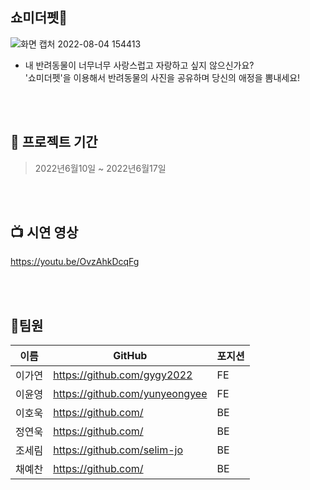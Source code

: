 ##  쇼미더펫🐾
![화면 캡처 2022-08-04 154413](https://user-images.githubusercontent.com/105087260/182781355-1bfa1a99-b7e8-4ac6-95fe-88bc5ca7c006.jpg)
 - 내 반려동물이 너무너무 사랑스럽고 자랑하고 싶지 않으신가요?
  <br>'쇼미더펫'을 이용해서 반려동물의 사진을 공유하며 당신의 애정을 뽐내세요!
<br/>
<br/>

## 📅 프로젝트 기간
> 2022년6월10일 ~ 2022년6월17일
<br/>
<br/>

## 📺 시연 영상
https://youtu.be/OvzAhkDcqFg

<br/>
<br/>


##  👥팀원

| 이름     | GitHub                             | 포지션  |
| -------- | ---------------------------------- | --------- |
| 이가연   | https://github.com/gygy2022   | FE |
| 이윤영   | https://github.com/yunyeongyee   | FE |
| 이호욱   | https://github.com/  | BE |
| 정연욱   | https://github.com/   | BE |
| 조세림   | https://github.com/selim-jo   | BE     |
| 채예찬   | https://github.com/       | BE     |
<br/>
<br />
